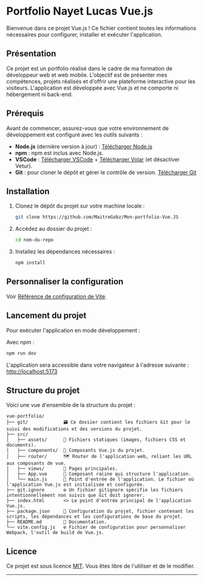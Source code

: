 # Portfolio Nayet Lucas Vue.js

Bienvenue dans ce projet Vue.js ! Ce fichier contient toutes les informations nécessaires pour configurer, installer et exécuter l'application.

## Présentation

Ce projet est un portfolio réalisé dans le cadre de ma formation de développeur web et web mobile. L'objectif est de présenter mes compétences, projets réalisés et d'offrir une plateforme interactive pour les visiteurs. L'application est développée avec Vue.js et ne comporte ni hébergement ni back-end.

## Prérequis

Avant de commencer, assurez-vous que votre environnement de développement est configuré avec les outils suivants :

- **Node.js** (dernière version à jour) : [Télécharger Node.js](https://nodejs.org/)
- **npm** : npm est inclus avec Node.js.
- **VSCode** : [Télécharger VSCode](https://code.visualstudio.com/) + [Télécharger Volar](https://marketplace.visualstudio.com/items?itemName=Vue.volar) (et désactiver Vetur).
- **Git** : pour cloner le dépôt et gérer le contrôle de version. [Télécharger Git](https://git-scm.com/)

## Installation

1. Clonez le dépôt du projet sur votre machine locale :

   ```sh
   git clone https://github.com/MaitreGobz/Mon-portfolio-Vue.JS
   ```

2. Accédez au dossier du projet :

   ```sh
   cd nom-du-repo
   ```

3. Installez les dépendances nécessaires :

   ```sh
   npm install
   ```

## Personnaliser la configuration

Voir [Référence de configuration de Vite](https://vite.dev/config/).

## Lancement du projet

Pour exécuter l'application en mode développement :

Avec npm :

```sh
npm run dev
```

L'application sera accessible dans votre navigateur à l'adresse suivante :
[http://localhost:5173](http://localhost:5173)

## Structure du projet

Voici une vue d'ensemble de la structure du projet :

```
vue-portfolio/
├── git/             🗃️ Ce dossier contient les fichiers Git pour le suivi des modifications et des versions du projet.
├── src/
│   ├── assets/      🎨 Fichiers statiques (images, fichiers CSS et documents).
│   ├── components/  🧩 Composants Vue.js du projet.
│   ├── router/      🗺️ Router de l'application web, reliant les URL aux composants de vue.
│   ├── views/       📄 Pages principales.
│   ├── App.vue      🔧 Composant racine qui structure l'application.
│   └── main.js      🚀 Point d'entrée de l'application. Le fichier où l'application Vue.js est initialisée et configurée.
├── git.ignore       ⚙️ Un fichier gitignore spécifie les fichiers intentionnellement non suivis que Git doit ignorer.
├── index.html       <> Le point d'entrée principal de l'application Vue.js.
├── package.json     📜 Configuration du projet, fichier contenant les scripts, les dépendances et les configurations de base du projet.
├── README.md        📖 Documentation.
└── vite.config.js   ⚙️ Fichier de configuration pour personnaliser Webpack, l'outil de build de Vue.js.

```

## Licence

Ce projet est sous licence [MIT](LICENSE). Vous êtes libre de l'utiliser et de le modifier.

---
